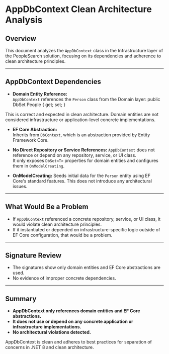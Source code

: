 # AppDbContext Clean Architecture Analysis

## Overview

This document analyzes the `AppDbContext` class in the Infrastructure layer of the PeopleSearch solution, focusing on its dependencies and adherence to clean architecture principles.

---

## AppDbContext Dependencies

- **Domain Entity Reference:**  
  `AppDbContext` references the `Person` class from the Domain layer: public DbSet<Person> People { get; set; }
  
This is correct and expected in clean architecture. Domain entities are not considered infrastructure or application-level concrete implementations.

- **EF Core Abstraction:**  
Inherits from `DbContext`, which is an abstraction provided by Entity Framework Core.

- **No Direct Repository or Service References:** 
`AppDbContext` does not reference or depend on any repository, service, or UI class.  
It only exposes `DbSet<T>` properties for domain entities and configures them in `OnModelCreating`.

- **OnModelCreating:** 
Seeds initial data for the `Person` entity using EF Core's standard features. This does not introduce any architectural issues.

---

## What Would Be a Problem

- If `AppDbContext` referenced a concrete repository, service, or UI class, it would violate clean architecture principles.
- If it instantiated or depended on infrastructure-specific logic outside of EF Core configuration, that would be a problem.

---

## Signature Review

- The signatures show only domain entities and EF Core abstractions are used.
- No evidence of improper concrete dependencies.

---

## Summary

- **AppDbContext only references domain entities and EF Core abstractions.**
- **It does not use or depend on any concrete application or infrastructure implementations.**
- **No architectural violations detected.**

AppDbContext is clean and adheres to best practices for separation of concerns in .NET 8 and clean architecture.